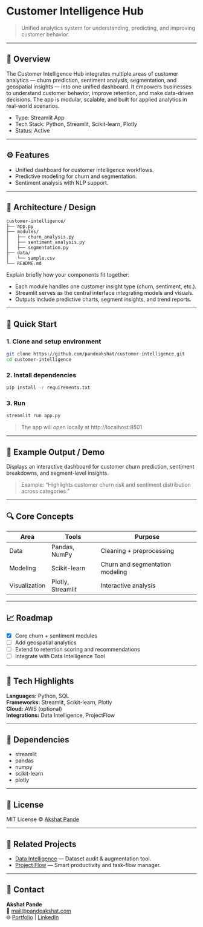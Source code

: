 # Customer Intelligence Hub

> Unified analytics system for understanding, predicting, and improving customer behavior.

---

## 📘 Overview

The Customer Intelligence Hub integrates multiple areas of customer analytics — churn prediction, sentiment analysis, segmentation, and geospatial insights — into one unified dashboard. It empowers businesses to understand customer behavior, improve retention, and make data-driven decisions. The app is modular, scalable, and built for applied analytics in real-world scenarios.

- Type: Streamlit App  
- Tech Stack: Python, Streamlit, Scikit-learn, Plotly  
- Status: Active  

---

## ⚙️ Features

- Unified dashboard for customer intelligence workflows.  
- Predictive modeling for churn and segmentation.  
- Sentiment analysis with NLP support.  

---

## 🧩 Architecture / Design

```text
customer-intelligence/
├── app.py
├── modules/
│   ├── churn_analysis.py
│   ├── sentiment_analysis.py
│   ├── segmentation.py
├── data/
│   └── sample.csv
└── README.md
```

Explain briefly how your components fit together:
- Each module handles one customer insight type (churn, sentiment, etc.).  
- Streamlit serves as the central interface integrating models and visuals.  
- Outputs include predictive charts, segment insights, and trend reports.

---

## 🚀 Quick Start

### 1. Clone and setup environment
```bash
git clone https://github.com/pandeakshat/customer-intelligence.git
cd customer-intelligence
```

### 2. Install dependencies
```bash
pip install -r requirements.txt
```

### 3. Run
```bash
streamlit run app.py
```

> The app will open locally at http://localhost:8501

---

## 🧠 Example Output / Demo

Displays an interactive dashboard for customer churn prediction, sentiment breakdowns, and segment-level insights.

> Example: “Highlights customer churn risk and sentiment distribution across categories.”

---

## 🔍 Core Concepts

| Area | Tools | Purpose |
|------|--------|----------|
| Data | Pandas, NumPy | Cleaning + preprocessing |
| Modeling | Scikit-learn | Churn and segmentation modeling |
| Visualization | Plotly, Streamlit | Interactive analysis |

---

## 📈 Roadmap

- [x] Core churn + sentiment modules  
- [ ] Add geospatial analytics  
- [ ] Extend to retention scoring and recommendations  
- [ ] Integrate with Data Intelligence Tool  

---

## 🧮 Tech Highlights

**Languages:** Python, SQL  
**Frameworks:** Streamlit, Scikit-learn, Plotly  
**Cloud:** AWS (optional)  
**Integrations:** Data Intelligence, ProjectFlow  

---

## 🧰 Dependencies

- streamlit  
- pandas  
- numpy  
- scikit-learn  
- plotly  

---

## 🧾 License

MIT License © [Akshat Pande](https://github.com/pandeakshat)

---

## 🧩 Related Projects

- [Data Intelligence](https://github.com/pandeakshat/data-intelligence) — Dataset audit & augmentation tool.  
- [Project Flow](https://github.com/pandeakshat/project-flow) — Smart productivity and task-flow manager.

---

## 💬 Contact

**Akshat Pande**  
📧 [mail@pandeakshat.com](mailto:mail@pandeakshat.com)  
🌐 [Portfolio](https://pandeakshat.com) | [LinkedIn](https://linkedin.com/in/pandeakshat)
